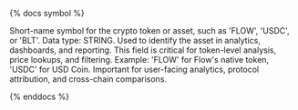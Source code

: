 {% docs symbol %}

Short-name symbol for the crypto token or asset, such as 'FLOW', 'USDC', or 'BLT'. Data type: STRING. Used to identify the asset in analytics, dashboards, and reporting. This field is critical for token-level analysis, price lookups, and filtering. Example: 'FLOW' for Flow's native token, 'USDC' for USD Coin. Important for user-facing analytics, protocol attribution, and cross-chain comparisons.

{% enddocs %}